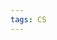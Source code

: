 ```yaml
---
tags: CS
---
```


<object data="/assets/pdfs/os-dev.pdf" type="application/pdf" width="100%" height="800" style="”border:"></object>